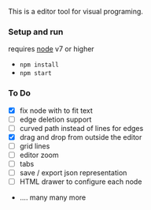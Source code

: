 This is a editor tool for visual programing.

### Setup and run
requires [node](https://nodejs.org/en/) v7 or higher
 - ```npm install```
 - ```npm start```

### To Do
- [x] fix node with to fit text
- [ ] edge deletion support
- [ ] curved path instead of lines for edges
- [x] drag and drop from outside the editor
- [ ] grid lines
- [ ] editor zoom
- [ ] tabs
- [ ] save / export json representation
- [ ] HTML drawer to configure each node
- .... many many more
